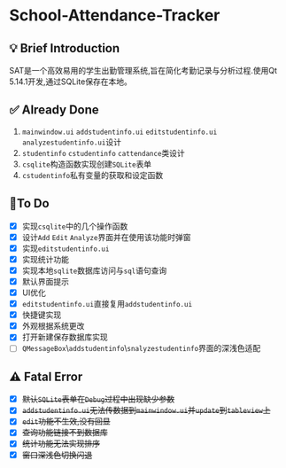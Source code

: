# **School-Attendance-Tracker**

## :bulb: Brief Introduction

SAT是一个高效易用的学生出勤管理系统,旨在简化考勤记录与分析过程.使用Qt 5.14.1开发,通过SQLite保存在本地。

## :white_check_mark: Already Done

1. `mainwindow.ui` `addstudentinfo.ui` `editstudentinfo.ui` `analyzestudentinfo.ui`设计
2. `studentinfo` `cstudentinfo` `cattendance`类设计
3. `csqlite`构造函数实现创建`SQLite`表单
4. `cstudentinfo`私有变量的获取和设定函数

## :memo:To Do

- [x] 实现`csqlite`中的几个操作函数
- [x] 设计`Add` `Edit` `Analyze`界面并在使用该功能时弹窗
- [x] 实现`editstudentinfo.ui`
- [x] 实现统计功能
- [x] 实现本地`sqlite`数据库访问与`sql`语句查询
- [x] 默认界面提示
- [x] UI优化
- [x] `editstudentinfo.ui`直接复用`addstudentinfo.ui`
- [x] 快捷键实现
- [x] 外观根据系统更改
- [x] 打开新建保存数据库实现
- [ ] `QMessageBox`\\`addstudentinfo`\\`snalyzestudentinfo`界面的深浅色适配

## :warning: Fatal Error

- [x] ~~默认`SQLite`表单在`Debug`过程中出现缺少参数~~
- [x] ~~`addstudentinfo.ui`无法传数据到`mainwindow.ui`并`update`到`tableview`上~~
- [x] ~~`edit`功能不生效,没有回显~~
- [x] ~~查询功能链接不到数据库~~
- [x] ~~统计功能无法实现排序~~
- [x] ~~窗口深浅色切换闪退~~
